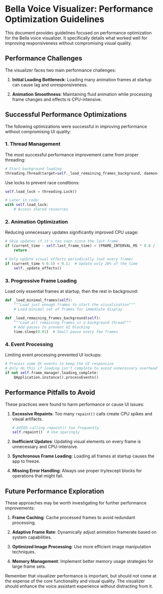 # Bella Voice Visualizer: Performance Optimization Guidelines

This document provides guidelines focused on performance optimization for the Bella voice visualizer. It specifically details what worked well for improving responsiveness without compromising visual quality.

## Performance Challenges

The visualizer faces two main performance challenges:

1. **Initial Loading Bottleneck**: Loading many animation frames at startup can cause lag and unresponsiveness.

2. **Animation Smoothness**: Maintaining fluid animation while processing frame changes and effects is CPU-intensive.

## Successful Performance Optimizations

The following optimizations were successful in improving performance without compromising UI quality:

### 1. Thread Management

The most successful performance improvement came from proper threading:

```python
# Start background loading
threading.Thread(target=self._load_remaining_frames_background, daemon=True).start()
```

Use locks to prevent race conditions:

```python
self.load_lock = threading.Lock()

# Later in code:
with self.load_lock:
    # Access shared resources
```

### 2. Animation Optimization

Reducing unnecessary updates significantly improved CPU usage:

```python
# Skip updates if it's too soon since the last frame
if (current_time - self.last_frame_time) < (FRAME_INTERVAL_MS * 0.8 / 1000):
    return

# Only update visual effects periodically (not every frame)
if (current_time % 0.5) < 0.1:  # Update only 20% of the time
    self._update_effects()
```

### 3. Progressive Frame Loading

Load only essential frames at startup, then the rest in background:

```python
def _load_minimal_frames(self):
    """Load just enough frames to start the visualization"""
    # Load minimal set of frames for immediate display
    
def _load_remaining_frames_background(self):
    """Load all remaining frames in a background thread"""
    # Add pauses to prevent UI blocking
    time.sleep(0.01)  # Small pause every few frames
```

### 4. Event Processing

Limiting event processing prevented UI lockups:

```python
# Process some Qt events to keep the UI responsive
# Only do this if loading isn't complete to avoid unnecessary overhead
if not self.frame_manager.loading_complete:
    QApplication.instance().processEvents()
```

## Performance Pitfalls to Avoid

These practices were found to harm performance or cause UI issues:

1. **Excessive Repaints**: Too many `repaint()` calls create CPU spikes and visual artifacts.
   ```python
   # AVOID calling repaint() too frequently
   self.repaint()  # Use sparingly
   ```

2. **Inefficient Updates**: Updating visual elements on every frame is unnecessary and CPU-intensive.

3. **Synchronous Frame Loading**: Loading all frames at startup causes the app to freeze.

4. **Missing Error Handling**: Always use proper try/except blocks for operations that might fail.

## Future Performance Exploration

These approaches may be worth investigating for further performance improvements:

1. **Frame Caching**: Cache processed frames to avoid redundant processing.

2. **Adaptive Frame Rate**: Dynamically adjust animation framerate based on system capabilities.

3. **Optimized Image Processing**: Use more efficient image manipulation techniques.

4. **Memory Management**: Implement better memory usage strategies for large frame sets.

Remember that visualizer performance is important, but should not come at the expense of the core functionality and visual quality. The visualizer should enhance the voice assistant experience without distracting from it.
